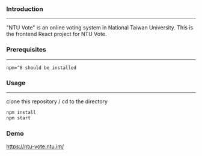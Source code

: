 ### Introduction
---
"NTU Vote" is an online voting system in National Taiwan University. This is the frontend React project for NTU Vote. 

### Prerequisites
---
    npm=^8 should be installed

### Usage
---
clone this repository /
cd to the directory
```bash
npm install
npm start
```
### Demo
https://ntu-vote.ntu.im/
